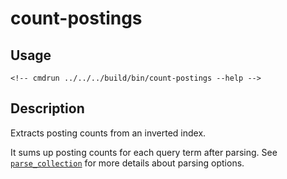 # count-postings

## Usage

```
<!-- cmdrun ../../../build/bin/count-postings --help -->
```

## Description

Extracts posting counts from an inverted index.

It sums up posting counts for each query term after parsing. See
[`parse_collection`](parse_collection.html) for more details about parsing options.
